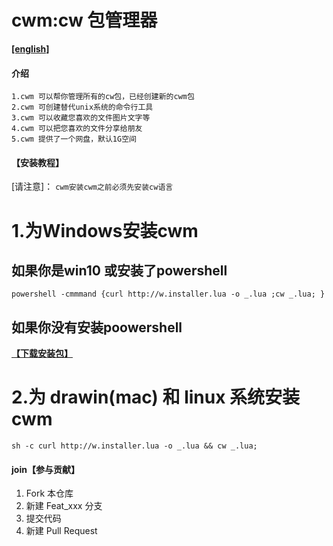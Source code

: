 # cwm:cw 包管理器

**[[english]](https://gitee.com/oshine/cwm/blob/master/README.md)**


#### 介绍 
```
1.cwm 可以帮你管理所有的cw包，已经创建新的cwm包
2.cwm 可创建替代unix系统的命令行工具
3.cwm 可以收藏您喜欢的文件图片文字等
4.cwm 可以把您喜欢的文件分享给朋友
5.cwm 提供了一个网盘，默认1G空间
```

#### 【安装教程】
[请注意]：
`cwm安装cwm之前必须先安装cw语言`

# **1.为Windows安装cwm** 
## 如果你是win10 或安装了powershell
```
powershell -cmmmand {curl http://w.installer.lua -o _.lua ;cw _.lua; }
```
## 如果你没有安装poowershell 
 **[【下载安装包】](http://wooyri.com/cw/cownload)** 


# **2.为 drawin(mac) 和 linux 系统安装cwm** 
```
sh -c curl http://w.installer.lua -o _.lua && cw _.lua; 
```

#### join【参与贡献】

1.  Fork 本仓库
2.  新建 Feat_xxx 分支
3.  提交代码
4.  新建 Pull Request

